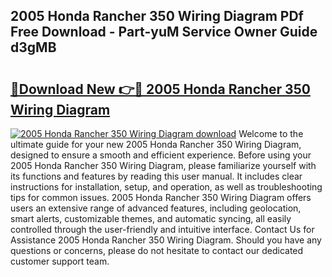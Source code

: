 ## 2005 Honda Rancher 350 Wiring Diagram PDf Free Download - Part-yuM Service Owner Guide d3gMB

# <h2><a href="http://dfls57.blite.top/?on=2005+Honda+Rancher+350+Wiring+Diagram">🔗Download New 👉🔴 2005 Honda Rancher 350 Wiring Diagram</a></h2>

[![2005 Honda Rancher 350 Wiring Diagram download](https://i.imgur.com/lujVjoI.png)](http://dfls57.blite.top/?on=2005+Honda+Rancher+350+Wiring+Diagram)
Welcome to the ultimate guide for your new 2005 Honda Rancher 350 Wiring Diagram, designed to ensure a smooth and efficient experience. Before using your 2005 Honda Rancher 350 Wiring Diagram, please familiarize yourself with its functions and features by reading this user manual. It includes clear instructions for installation, setup, and operation, as well as troubleshooting tips for common issues. 2005 Honda Rancher 350 Wiring Diagram offers users an extensive range of advanced features, including geolocation, smart alerts, customizable themes, and automatic syncing, all easily controlled through the user-friendly and intuitive interface. Contact Us for Assistance 2005 Honda Rancher 350 Wiring Diagram. Should you have any questions or concerns, please do not hesitate to contact our dedicated customer support team.
